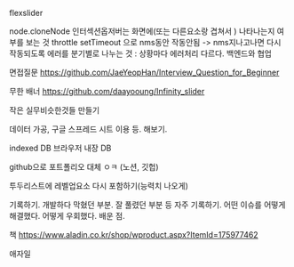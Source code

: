 flexslider

node.cloneNode
인터섹션옵저버는 화면에(또는 다른요소랑 겹쳐서 ) 나타나는지 여부를 보는 것
throttle setTimeout 으로 nms동안 작동안됨 -> nms지나고나면 다시 작동되도록
에러를 분기별로 나누는 것 : 상황마다 에러처리 다르다. 백엔드와 협업

면접질문
https://github.com/JaeYeopHan/Interview_Question_for_Beginner

무한 배너
https://github.com/daayooung/Infinity_slider

작은 실무비슷한것들 만들기

데이터 가공, 구글 스프레드 시트 이용 등. 해보기.

indexed DB 브라우저 내장 DB

github으로 포트폴리오 대체 ㅇㅋ (노션, 깃헙)

투두리스트에 레벨업요소 다시 포함하기(능력치 나오게)

기록하기. 개발하다 막혔던 부분. 잘 풀렸던 부분 등 자주 기록하기. 어떤 이슈를 어떻게 해결했다. 어떻게 우회했다. 배운 점.

책 https://www.aladin.co.kr/shop/wproduct.aspx?ItemId=175977462

애자일

